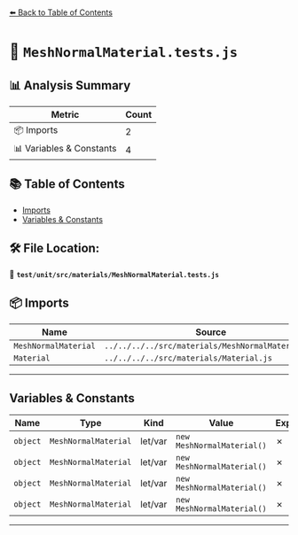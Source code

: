 [⬅️ Back to Table of Contents](../../../../index.md)

# 📄 `MeshNormalMaterial.tests.js`

## 📊 Analysis Summary

| Metric | Count |
|--------|-------|
| 📦 Imports | 2 |
| 📊 Variables & Constants | 4 |

## 📚 Table of Contents

- [Imports](#imports)
- [Variables & Constants](#variables-constants)

## 🛠️ File Location:
📂 **`test/unit/src/materials/MeshNormalMaterial.tests.js`**

## 📦 Imports

| Name | Source |
|------|--------|
| `MeshNormalMaterial` | `../../../../src/materials/MeshNormalMaterial.js` |
| `Material` | `../../../../src/materials/Material.js` |


---

## Variables & Constants

| Name | Type | Kind | Value | Exported |
|------|------|------|-------|----------|
| `object` | `MeshNormalMaterial` | let/var | `new MeshNormalMaterial()` | ✗ |
| `object` | `MeshNormalMaterial` | let/var | `new MeshNormalMaterial()` | ✗ |
| `object` | `MeshNormalMaterial` | let/var | `new MeshNormalMaterial()` | ✗ |
| `object` | `MeshNormalMaterial` | let/var | `new MeshNormalMaterial()` | ✗ |


---